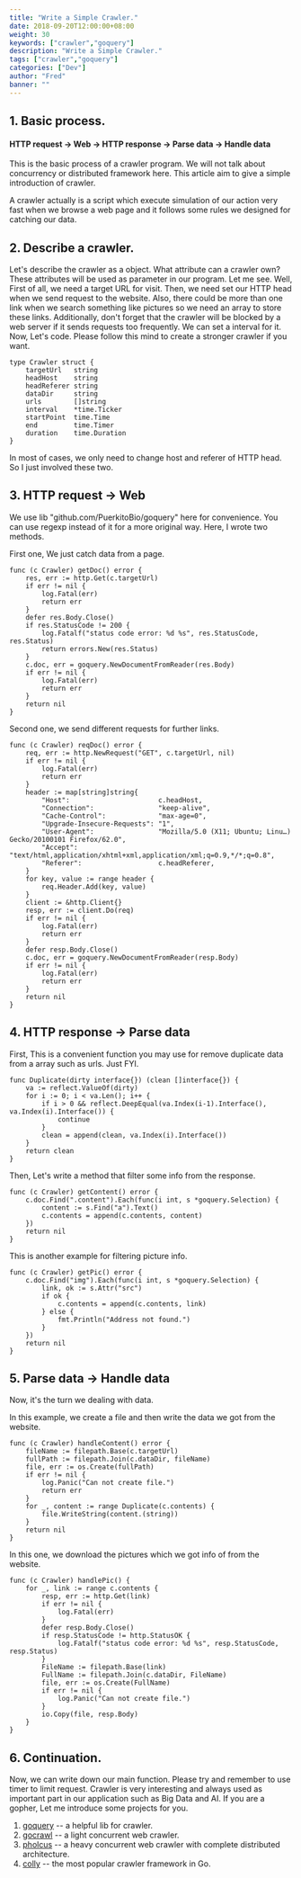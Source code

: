 ```yaml
---
title: "Write a Simple Crawler."
date: 2018-09-20T12:00:00+08:00
weight: 30
keywords: ["crawler","goquery"]
description: "Write a Simple Crawler."
tags: ["crawler","goquery"]
categories: ["Dev"]
author: "Fred"
banner: ""
---
```


## 1. Basic process.

#### HTTP request -> Web -> HTTP response -> Parse data -> Handle data

This is the basic process of a crawler program. We will not talk about concurrency or distributed framework here. This article aim to give a simple introduction of crawler.

A crawler actually is a script which execute simulation of our action very fast when we browse a web page and it follows some rules we designed for catching our data.

## 2. Describe a crawler.

Let's describe the crawler as a object. What attribute can a crawler own? These attributes will be used as parameter in our program. Let me see. Well, First of all, we need a target URL for visit. Then, we need set our HTTP head when we send request to the website. Also, there could be more than one link when we search something like pictures so we need an array to store these links. Additionally, don't forget that the crawler will be blocked by a web server if it sends requests too frequently. We can set a interval for it. Now, Let's code. Please follow this mind to create a stronger crawler if you want.

```
type Crawler struct {
	targetUrl   string
	headHost    string
	headReferer string
	dataDir     string
	urls        []string
	interval    *time.Ticker
	startPoint  time.Time
	end         time.Timer
	duration    time.Duration
}
```
In most of cases, we only need to change host and referer of HTTP head. So I just involved these two.

## 3. HTTP request -> Web

We use lib "github.com/PuerkitoBio/goquery" here for convenience. You can use regexp instead of it for a more original way. Here, I wrote two methods.

First one, We just catch data from a page.
```
func (c Crawler) getDoc() error {
	res, err := http.Get(c.targetUrl)
	if err != nil {
		log.Fatal(err)
		return err
	}
	defer res.Body.Close()
	if res.StatusCode != 200 {
		log.Fatalf("status code error: %d %s", res.StatusCode, res.Status)
		return errors.New(res.Status)
	}
	c.doc, err = goquery.NewDocumentFromReader(res.Body)
	if err != nil {
		log.Fatal(err)
		return err
	}
	return nil
}
```

Second one, we send different requests for further links.
```
func (c Crawler) reqDoc() error {
	req, err := http.NewRequest("GET", c.targetUrl, nil)
	if err != nil {
		log.Fatal(err)
		return err
	}
	header := map[string]string{
		"Host":                      c.headHost,
		"Connection":                "keep-alive",
		"Cache-Control":             "max-age=0",
		"Upgrade-Insecure-Requests": "1",
		"User-Agent":                "Mozilla/5.0 (X11; Ubuntu; Linu…) Gecko/20100101 Firefox/62.0",
		"Accept":                    "text/html,application/xhtml+xml,application/xml;q=0.9,*/*;q=0.8",
		"Referer":                   c.headReferer,
	}
	for key, value := range header {
		req.Header.Add(key, value)
	}
	client := &http.Client{}
	resp, err := client.Do(req)
	if err != nil {
		log.Fatal(err)
		return err
	}
	defer resp.Body.Close()
	c.doc, err = goquery.NewDocumentFromReader(resp.Body)
	if err != nil {
		log.Fatal(err)
		return err
	}
	return nil
}
```

## 4. HTTP response -> Parse data

First, This is a convenient function you may use for remove duplicate data from a array such as urls. Just FYI.
```
func Duplicate(dirty interface{}) (clean []interface{}) {
	va := reflect.ValueOf(dirty)
	for i := 0; i < va.Len(); i++ {
		if i > 0 && reflect.DeepEqual(va.Index(i-1).Interface(), va.Index(i).Interface()) {
			continue
		}
		clean = append(clean, va.Index(i).Interface())
	}
	return clean
}
```

Then, Let's write a method that filter some info from the response.
```
func (c Crawler) getContent() error {
	c.doc.Find(".content").Each(func(i int, s *goquery.Selection) {
		content := s.Find("a").Text()
		c.contents = append(c.contents, content)
	})
	return nil
}
```

This is another example for filtering picture info.
```
func (c Crawler) getPic() error {
	c.doc.Find("img").Each(func(i int, s *goquery.Selection) {
		link, ok := s.Attr("src")
		if ok {
			c.contents = append(c.contents, link)
		} else {
			fmt.Println("Address not found.")
		}
	})
	return nil
}
```

## 5. Parse data -> Handle data

Now, it's the turn we dealing with data.

In this example, we create a file and then write the data we got from the website.
```
func (c Crawler) handleContent() error {
	fileName := filepath.Base(c.targetUrl)
	fullPath := filepath.Join(c.dataDir, fileName)
	file, err := os.Create(fullPath)
	if err != nil {
		log.Panic("Can not create file.")
		return err
	}
	for _, content := range Duplicate(c.contents) {
		file.WriteString(content.(string))
	}
	return nil
}
```

In this one, we download the pictures which we got info of from the website.
```
func (c Crawler) handlePic() {
	for _, link := range c.contents {
		resp, err := http.Get(link)
		if err != nil {
			log.Fatal(err)
		}
		defer resp.Body.Close()
		if resp.StatusCode != http.StatusOK {
			log.Fatalf("status code error: %d %s", resp.StatusCode, resp.Status)
		}
		FileName := filepath.Base(link)
		FullName := filepath.Join(c.dataDir, FileName)
		file, err := os.Create(FullName)
		if err != nil {
			log.Panic("Can not create file.")
		}
		io.Copy(file, resp.Body)
	}
}
```

## 6. Continuation.

Now, we can write down our main function. Please try and remember to use timer to limit request. Crawler is very interesting and always used as important part in our application such as Big Data and AI. If you are a gopher, Let me introduce some projects for you.

1. [goquery](https://github.com/PuerkitoBio/goquery) -- a helpful lib for crawler.
2. [gocrawl](https://github.com/PuerkitoBio/gocrawl) -- a light concurrent web crawler.
3. [pholcus](https://github.com/henrylee2cn/pholcus) -- a heavy concurrent web crawler with complete distributed architecture.
4. [colly](http://go-colly.org/docs/introduction/start/) -- the most popular crawler framework in Go.
